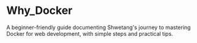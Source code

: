 # Why_Docker
A beginner-friendly guide documenting Shwetang's journey to mastering Docker for web development, with simple steps and practical tips.

